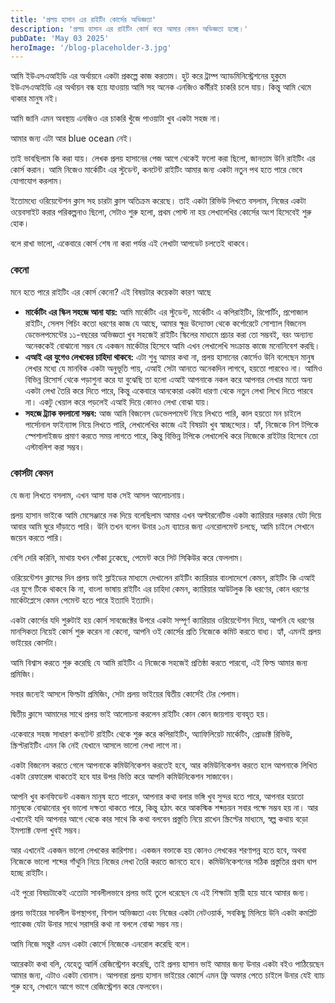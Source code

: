 ```yaml
---
title: 'প্রলয় হাসান এর রাইটিং কোর্সের অভিজ্ঞতা'
description: 'প্রলয় হাসান এর রাইটিং কোর্স করে আমার কেমন অভিজ্ঞতা হচ্ছে।'
pubDate: 'May 03 2025'
heroImage: '/blog-placeholder-3.jpg'
---
```


আমি ইউএসএআইডি এর অর্থায়নে একটা প্রকল্পে কাজ করতাম। হুট করে ট্রাম্প অ্যাডমিনিস্ট্রেশনের হুকুমে ইউএসএআইডি এর অর্থায়ন বন্ধ হয়ে যাওয়ায় আমি সহ অনেক এনজিও কর্মীরই চাকরি চলে যায়। কিন্তু আমি থেমে থাকার মানুষ নই।

আমি জানি এমন অবস্থায় এনজিও এর চাকরি খুঁজে পাওয়াটা খুব একটা সহজ না।

আমার জন্য এটা আর blue ocean নেই।

তাই ভাবছিলাম কি করা যায়। লেখক প্রলয় হাসানের পেজ আগে থেকেই ফলো করা ছিলো, জানতাম উনি রাইটিং এর কোর্স করান। আমি নিজেও মার্কেটিং এর স্টুডেন্ট, কনটেন্ট রাইটিং আমার জন্য একটা নতুন পথ হতে পারে ভেবে যোগাযোগ করলাম।

ইতোমধ্যে ওরিয়েন্টেশন ক্লাস সহ চারটা ক্লাস অতিক্রম করেছে। তাই একটা রিভিউ লিখতে বসলাম, নিজের একটা ওয়েবসাইট করার পরিকল্পনাও ছিলো, সেটাও শুরু হলো, প্রথম পোস্ট না হয় লেখালেখির কোর্সের অংশ হিসেবেই শুরু হোক।

বলে রাখা ভালো, একেবারে কোর্স শেষ না করা পর্যন্ত এই লেখাটা আপডেট চলতেই থাকবে।

### কেনো

মনে হতে পারে রাইটিং এর কোর্স কেনো? এই বিষয়টার কয়েকটা কারণ আছে

- **মার্কেটিং এর স্কিল সহজে আনা যায়:** আমি মার্কেটিং এর স্টুডেন্ট, মার্কেটিং এ কপিরাইটিং, রিপোর্টিং, প্রপোজাল রাইটিং, সেলস পিচিং কতো ধরণের কাজ যে আছে, আমার ক্ষুদ্র উদ্যোক্তা থেকে কর্পোরেটে সোশ্যাল বিজনেস ডেভেলপমেন্টের ১১-বছরের অভিজ্ঞতা খুব সহজেই রাইটিং স্কিলের মাধ্যমে প্রচার করা তো সম্ভবই, বরং অন্যান্য অনেককেই বোঝানো সম্ভব যে একজন মার্কেটার হিসেবে আমি এখন লেখালেখি সংক্রান্ত কাজে মনোনিবেশ করছি।
- **এআই এর যুগেও লেখকের চাহিদা থাকবে:** এটা শুধু আমার কথা না, প্রলয় হাসানের কোর্সেও উনি বলেছেন মানুষ লেখার মধ্যে যে মানবিক একটা অনুভূতি পায়, এআই সেটা আনতে অনেকদিন লাগবে, হয়তো পারবেও না। আমিও বিভিন্ন রিসোর্স থেকে পড়াশুনা করে যা বুঝেছি তা হলো এআই আপনাকে নকল করে আপনার লেখার মতো অন্য একটা লেখা তৈরি করে দিতে পারে, কিন্তু একেবারে আনকোরা একটা ধারণা থেকে নতুন লেখা লিখে দিতে পারবে না। একটু খেয়াল করে পড়লেই এআই দিয়ে কোনও লেখা বোঝা যায়।
- **সহজে ট্র্যাক বদলানো সম্ভব:** আজ আমি বিজনেস ডেভেলপমেন্ট নিয়ে লিখতে পারি, কাল হয়তো মন চাইলে পার্সোনাল ফাইন্যান্স নিয়ে লিখতে পারি, লেখালেখির কাজে এই বিষয়টা খুব স্বাচ্ছন্দ্যের। হ্যাঁ, নিজেকে নিশ টপিকে স্পেশালাইজড প্রমাণ করতে সময় লাগতে পারে, কিন্তু বিভিন্ন টপিকে লেখালেখি করে নিজেকে রাইটার হিসেবে তো এস্টাবলিশ করা সম্ভব।

### কোর্সটা কেমন

যে জন্য লিখতে বসলাম, এখন আসা যাক সেই আসল আলোচনায়।

প্রলয় হাসান ভাইকে আমি মেসেঞ্জারে নক দিয়ে বলেছিলাম আমার এখন অল্টারনেটিভ একটা ক্যারিয়ার দরকার যেটা দিয়ে আবার আমি ঘুরে দাঁড়াতে পারি। উনি তখন বলেন উনার ১০ম ব্যাচের জন্য এনরোলমেন্ট চলছে, আমি চাইলে সেখানে জয়েন করতে পারি।

বেশি দেরি করিনি, মাথায় যখন পোঁকা ঢুকেছে, পেমেন্ট করে সিট সিকিউর করে ফেললাম।

ওরিয়েন্টেশন ক্লাসের দিন প্রলয় ভাই স্লাইডের মাধ্যমে দেখালেন রাইটিং ক্যারিয়ার বাংলাদেশে কেমন, রাইটিং কি এআই এর যুগে টিকে থাকবে কি না, বাংলা ভাষায় রাইটিং এর চাহিদা কেমন, ক্যারিয়ার আউটলুক কি ধরণের, কোন ধরণের মার্কেটপ্লেসে কেমন পেমেন্ট হতে পারে ইত্যাদি ইত্যাদি।

একটা কোর্সের যদি শুরুটাই হয় কোর্স সাবজেক্টের উপরে একটা সম্পূর্ণ ক্যারিয়ার ওরিয়েন্টেশন দিয়ে, আপনি যে ধরণের মানসিকতা নিয়েই কোর্স শুরু করেন না কেনো, আপনি ওই কোর্সের প্রতি নিজেকে কমিট করতে বাধ্য। হ্যাঁ, এমনই প্রলয় ভাইয়ের কোর্সটা।

আমি বিশ্বাস করতে শুরু করেছি যে আমি রাইটিং এ নিজেকে সহজেই প্রতিষ্ঠা করতে পারবো, এই ফিল্ড আমার জন্য প্রমিজিং।

সবার জন্যেই আসলে ফিল্ডটা প্রমিজিং, সেটা প্রলয় ভাইয়ের দ্বিতীয় কোর্সেই টের পেলাম।

দ্বিতীয় ক্লাসে আমাদের সাথে প্রলয় ভাই আলোচনা করলেন রাইটিং কোন কোন জায়গায় ব্যবহৃত হয়।

একেবারে সহজ সাধারণ কনটেন্ট রাইটিং থেকে শুরু করে কপিরাইটিং, অ্যাফিলিয়েট মার্কেটিং, প্রোডাক্ট রিভিউ, স্ক্রিপ্টরাইটিং এমন কি নেই যেখানে আসলে ভালো লেখা লাগে না।

একটা বিজনেস করতে গেলে আপনাকে কমিউনিকেশন করতেই হবে, আর কমিউনিকেশন করতে হলে আপনাকে লিখিত একটা রেফারেন্স থাকতেই হবে যার উপর ভিত্তি করে আপনি কমিউনিকেশন সাজাবেন।

আপনি খুব কনফিডেন্ট একজন মানুষ হতে পারেন, আপনার কথা বলার ভঙ্গি খুব সুন্দর হতে পারে, আপনার হয়তো মানুষকে বোঝানোর খুব ভালো দক্ষতা থাকতে পারে, কিন্তু হঠাৎ করে আকস্মিক শব্দচয়ন সবার পক্ষে সম্ভব হয় না। আর এখানেই যদি আপনার আগে থেকে কার সাথে কি কথা বলবেন প্রস্তুতি নিয়ে রাখেন স্ক্রিপ্টের মাধ্যমে, স্বল্প কথায় বড়ো ইমপ্যাক্ট ফেলা খুবই সম্ভব।

আর এখানেই একজন ভালো লেখকের কারিশমা। একজন বক্তাকে হয় কোনও লেখকের শরণাপন্ন হতে হবে, অথবা নিজেকে ভালো শব্দের গাঁথুনি নিয়ে নিজের লেখা তৈরি করতে জানতে হবে। কমিউনিকেশনের সঠিক প্রস্তুতির প্রথম ধাপ হচ্ছে রাইটিং।

এই পুরো বিষয়টাকেই এতোটা সাবলীলভাবে প্রলয় ভাই তুলে ধরেছেন যে এই শিক্ষাটা স্থায়ী হয়ে যাবে আমার জন্য।

প্রলয় ভাইয়ের সাবলীল উপস্থাপনা, বিশাল অভিজ্ঞতা এবং নিজের একটা নেটওয়ার্ক, সবকিছু মিলিয়ে উনি একটা কমপ্লিট প্যাকেজ যেটা উনার সাথে সরাসরি কথা না বললে বোঝা সম্ভব নয়।

আমি নিজে সন্তুষ্ট এমন একটা কোর্সে নিজেকে এনরোল করেছি বলে।

আরেকটা কথা বলি, যেহেতু আর্লি রেজিস্ট্রেশন করেছি, তাই প্রলয় হাসান ভাই আমার জন্য উনার একটা বইও পাঠিয়েছেন আমার জন্য, এটাও একটা বোনাস। আপনারা প্রলয় হাসান ভাইয়ের কোর্সে এমন ফ্রি অফার পেতে চাইলে উনার যেই ব্যাচ শুরু হবে, সেখানে আগে ভাগে রেজিস্ট্রেশন করে ফেলবেন।
